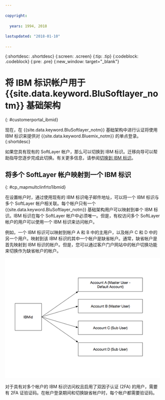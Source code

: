 ```yaml
---

copyright:

  years: 1994, 2018

lastupdated: "2018-01-10"

---
```


{:shortdesc: .shortdesc}
{:screen: .screen}
{:tip: .tip}
{:codeblock: .codeblock}
{:pre: .pre}
{:new_window: target="_blank"}

# 将 IBM 标识帐户用于 {{site.data.keyword.BluSoftlayer_notm}} 基础架构
{: #customerportal_ibmid}

现在，在 {{site.data.keyword.BluSoftlayer_notm}} 基础架构中进行认证将使用 IBM 标识来提供对 {{site.data.keyword.Bluemix_notm}} 的单点登录。
{:shortdesc}

如果您具有现有的 SoftLayer 帐户，那么可以切换到 IBM 标识。迁移向导可以帮助指导您逐步完成此切换。有关更多信息，请参阅[切换到 IBM 标识](/docs/account/softlayerlink.html#switching-to-ibmid)。

## 将多个 SoftLayer 帐户映射到一个 IBM 标识
{: #cp_mapmultclinfrto1ibmid}

在设置帐户时，通过使用现有的 IBM 标识电子邮件地址，可以将一个 IBM 标识与多个 SoftLayer 帐户相关联。每个帐户只有一个 {{site.data.keyword.BluSoftlayer_notm}} 基础架构用户可以映射到单个 IBM 标识。IBM 标识在每个 SoftLayer 帐户中必须唯一。但是，有权访问多个 SoftLayer 帐户的用户可以使用一个 IBM 标识来访问帐户。

例如，一个 IBM 标识可以映射到帐户 A 和 B 中的主用户，以及帐户 C 和 D 中的另一个用户。映射到该 IBM 标识的其中一个帐户是缺省帐户。通常，缺省帐户是首先映射到 IBM 标识的帐户。但是，您可以通过客户门户网站中的帐户切换功能来切换作为缺省帐户的帐户。

![将 SoftLayer 帐户映射到一个 IBM 标识](images/ibmid-image.png)

对于具有对多个帐户的 IBM 标识访问权且启用了双因子认证 (2FA) 的用户，需要有 2FA 证验证码。在帐户登录期间和切换缺省帐户时，每个帐户都需要验证码。
